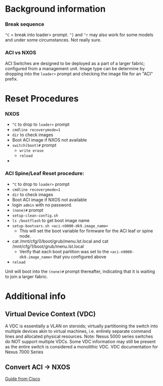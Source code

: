 # Background information

### Break sequence
`^C` = break into loader> prompt.
`^]` and `^r` may also work for some models and under some circumstances. Not really sure.

### ACI vs NXOS

ACI Switches are designed to be deployed as a part of a larger fabric; configured from a management unit.
Image type can be determine by dropping into the `loader>` prompt and checking the image file for an "ACI" prefix.

# Reset Procedures 
### NXOS
- `^C` to drop to `loader>` prompt
- `cmdline recoverymode=1`
- `dir` to check images
- Boot ACI image if NXOS not available
- `switch(boot)#` prompt
  - `write erase`
  - `reload`
 - 

### ACI Spine/Leaf Reset procedure:
- `^C` to drop to `loader>` prompt
- `cmdline recoverymode=1`
- `dir` to check images
- Boot ACI image if NXOS not available
- login `admin` with no password.
- `(none)#` prompt
- `setup-clean-config.sh`
- `ls /bootflash` to get boot image name
- `setup-bootvars.sh <aci-n9000-dk9.image_name>`
  - This will set the boot variable for firmware for the ACI leaf or spine node.
- cat /mnt/cfg/0/boot/grub/menu.lst.local and cat /mnt/cfg/1/boot/grub/menu.lst.local
  - Verify that each boot partition was set to the `<aci-n9000-dk9.image_name>` that you configured above
- `reload`

Unit will boot into the `(none)#` prompt thereafter, indicating that it is waiting to join a larger fabric.

# Additional info
## Virtual Device Context (VDC)
A VDC is essentially a VLAN on steroids; virtually partitioning the switch into multiple devices akin to virtual machines, i.e. entirely separate command lines and allocated physical resources.
Note: Nexus 5000 series switches do NOT support multiple VDCs. Some VDC information may still be present as the entire switch is considered a monolithic VDC.
VDC documentation for Nexus 7000 Series

## Convert ACI → NXOS
[Guide from Cisco](https://www.cisco.com/c/en/us/td/docs/dcn/nx-os/nexus9000/102x/upgrade/b-cisco-nexus-9000-nx-os-software-upgrade-downgrade-guide-102x/m_converting_from_cisco_nx-os_to_aci_mode_10x.html)
